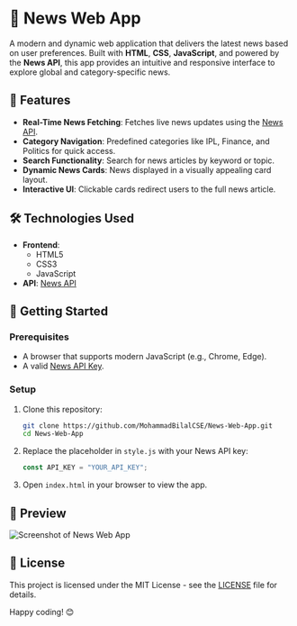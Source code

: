 # 📰 News Web App  

A modern and dynamic web application that delivers the latest news based on user preferences. Built with **HTML**, **CSS**, **JavaScript**, and powered by the **News API**, this app provides an intuitive and responsive interface to explore global and category-specific news.


## 🌟 Features  

- **Real-Time News Fetching**: Fetches live news updates using the [News API](https://newsapi.org/).  
- **Category Navigation**: Predefined categories like IPL, Finance, and Politics for quick access.  
- **Search Functionality**: Search for news articles by keyword or topic.  
- **Dynamic News Cards**: News displayed in a visually appealing card layout.  
- **Interactive UI**: Clickable cards redirect users to the full news article.  


## 🛠️ Technologies Used  

- **Frontend**:  
  - HTML5  
  - CSS3  
  - JavaScript  
- **API**: [News API](https://newsapi.org/)  


## 🚀 Getting Started  

### Prerequisites  
- A browser that supports modern JavaScript (e.g., Chrome, Edge).  
- A valid [News API Key](https://newsapi.org/register).  

### Setup  

1. Clone this repository:  
   ```bash  
   git clone https://github.com/MohammadBilalCSE/News-Web-App.git  
   cd News-Web-App  
   ```  

2. Replace the placeholder in `style.js` with your News API key:  
   ```javascript  
   const API_KEY = "YOUR_API_KEY";  
   ```  

3. Open `index.html` in your browser to view the app.  


## 🎨 Preview  

![Screenshot of News Web App](https://via.placeholder.com/800x400)  


## 🔑 License  

This project is licensed under the MIT License - see the [LICENSE](LICENSE) file for details.
  

Happy coding! 😊
